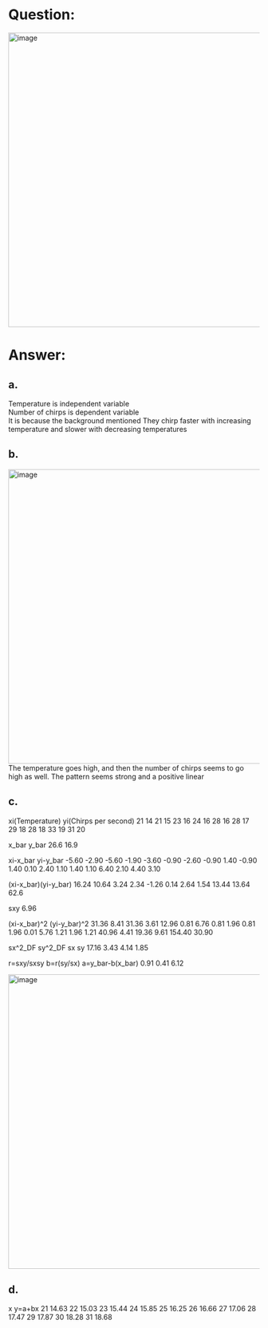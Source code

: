 # Question:<br>
<img width="568" height="590" alt="image" src="https://github.com/user-attachments/assets/a3030cd9-212c-479d-829c-3935a2f203fc" /><br>

# Answer:<br>
## a.<br>
Temperature is independent variable<br>
Number of chirps is dependent variable<br>
It is because the background mentioned They chirp faster with increasing temperature and slower with decreasing temperatures<br>
## b.<br>
<img width="989" height="590" alt="image" src="https://github.com/user-attachments/assets/b4febdd3-5ab5-4b6a-be74-0ad2734061a5" /><br>
The temperature goes high, and then the number of chirps seems to go high as well. The pattern seems strong and a positive linear
## c.<br>
xi(Temperature)	yi(Chirps per second)
21	14
21	15
23	16
24	16
28	16
28	17
29	18
28	18
33	19
31	20

x_bar	y_bar
26.6	16.9

xi-x_bar	yi-y_bar
-5.60	-2.90
-5.60	-1.90
-3.60	-0.90
-2.60	-0.90
1.40	-0.90
1.40	0.10
2.40	1.10
1.40	1.10
6.40	2.10
4.40	3.10

 (xi-x_bar)(yi-y_bar)
16.24
10.64
3.24
2.34
-1.26
0.14
2.64
1.54
13.44
13.64
62.6

sxy
6.96

(xi-x_bar)^2	(yi-y_bar)^2
31.36 	8.41 
31.36 	3.61 
12.96 	0.81 
6.76 	0.81 
1.96 	0.81 
1.96 	0.01 
5.76 	1.21 
1.96 	1.21 
40.96 	4.41 
19.36 	9.61 
154.40 	30.90 

sx^2_DF	sy^2_DF	sx	sy
17.16	3.43	4.14	1.85

r=sxy/sxsy	b=r(sy/sx)	a=y_bar-b(x_bar)
0.91	0.41	6.12

<img width="1489" height="590" alt="image" src="https://github.com/user-attachments/assets/257d95ab-3b06-4faa-9b00-e99daea58067" /><br>


## d.<br>


x	y=a+bx
21	14.63
22	15.03
23	15.44
24	15.85
25	16.25
26	16.66
27	17.06
28	17.47
29	17.87
30	18.28
31	18.68


